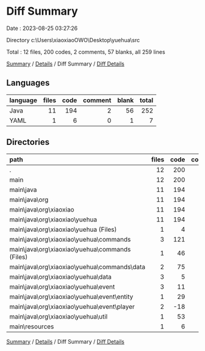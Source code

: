 # Diff Summary

Date : 2023-08-25 03:27:26

Directory c:\\Users\\xiaoxiaoOWO\\Desktop\\yuehua\\src

Total : 12 files,  200 codes, 2 comments, 57 blanks, all 259 lines

[Summary](results.md) / [Details](details.md) / Diff Summary / [Diff Details](diff-details.md)

## Languages
| language | files | code | comment | blank | total |
| :--- | ---: | ---: | ---: | ---: | ---: |
| Java | 11 | 194 | 2 | 56 | 252 |
| YAML | 1 | 6 | 0 | 1 | 7 |

## Directories
| path | files | code | comment | blank | total |
| :--- | ---: | ---: | ---: | ---: | ---: |
| . | 12 | 200 | 2 | 57 | 259 |
| main | 12 | 200 | 2 | 57 | 259 |
| main\\java | 11 | 194 | 2 | 56 | 252 |
| main\\java\\org | 11 | 194 | 2 | 56 | 252 |
| main\\java\\org\\xiaoxiao | 11 | 194 | 2 | 56 | 252 |
| main\\java\\org\\xiaoxiao\\yuehua | 11 | 194 | 2 | 56 | 252 |
| main\\java\\org\\xiaoxiao\\yuehua (Files) | 1 | 4 | -1 | -1 | 2 |
| main\\java\\org\\xiaoxiao\\yuehua\\commands | 3 | 121 | 1 | 38 | 160 |
| main\\java\\org\\xiaoxiao\\yuehua\\commands (Files) | 1 | 46 | 1 | 11 | 58 |
| main\\java\\org\\xiaoxiao\\yuehua\\commands\\data | 2 | 75 | 0 | 27 | 102 |
| main\\java\\org\\xiaoxiao\\yuehua\\data | 3 | 5 | 0 | 4 | 9 |
| main\\java\\org\\xiaoxiao\\yuehua\\event | 3 | 11 | 1 | -1 | 11 |
| main\\java\\org\\xiaoxiao\\yuehua\\event\\entity | 1 | 29 | 1 | 4 | 34 |
| main\\java\\org\\xiaoxiao\\yuehua\\event\\player | 2 | -18 | 0 | -5 | -23 |
| main\\java\\org\\xiaoxiao\\yuehua\\util | 1 | 53 | 1 | 16 | 70 |
| main\\resources | 1 | 6 | 0 | 1 | 7 |

[Summary](results.md) / [Details](details.md) / Diff Summary / [Diff Details](diff-details.md)